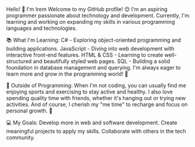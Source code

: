 Hello! 👋 I'm Irem
Welcome to my GitHub profile! 😊 
I'm an aspiring programmer passionate about technology and development. Currently, I'm learning and working on expanding my skills in various programming languages and technologies.

📚 What I'm Learning:
C# - Exploring object-oriented programming and building applications.
JavaScript - Diving into web development with interactive front-end features.
HTML & CSS - Learning to create well-structured and beautifully styled web pages.
SQL - Building a solid foundation in database management and querying.
I'm always eager to learn more and grow in the programming world! 🚀

🏐 Outside of Programming:
When I'm not coding, you can usually find me enjoying sports and exercising to stay active and healthy. 
I also love spending quality time with friends, whether it's hanging out or trying new activities. And of course, I cherish my "me time" to recharge and focus on personal growth. 💪

💻 My Goals:
Develop more in web and software development.
Create meaningful projects to apply my skills.
Collaborate with others in the tech community.
<!--
**iremchaush/iremchaush** is a ✨ _special_ ✨ repository because its `README.md` (this file) appears on your GitHub profile.

Here are some ideas to get you started:

- 🔭 I’m currently working on ...
- 🌱 I’m currently learning ...
- 👯 I’m looking to collaborate on ...
- 🤔 I’m looking for help with ...
- 💬 Ask me about ...
- 📫 How to reach me: ...
- 😄 Pronouns: ...
- ⚡ Fun fact: ...
-->
